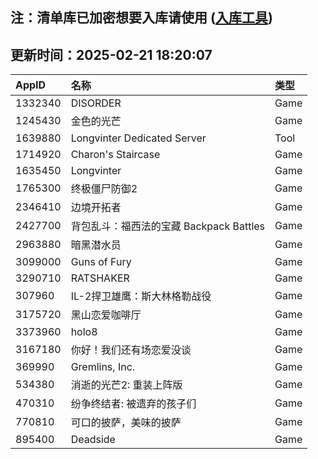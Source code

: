 ## 注：清单库已加密想要入库请使用 ([入库工具](https://github.com/BlankTMing/ManifestAutoUpdate/releases))

## 更新时间：2025-02-21 18:20:07
| AppID | 名称 | 类型  |
| :-------------------- | :----------------------------- | :----------- |
| 1332340 | DISORDER| Game |
| 1245430 | 金色的光芒| Game |
| 1639880 | Longvinter Dedicated Server| Tool |
| 1714920 | Charon's Staircase| Game |
| 1635450 | Longvinter| Game |
| 1765300 | 终极僵尸防御2| Game |
| 2346410 | 边境开拓者| Game |
| 2427700 | 背包乱斗：福西法的宝藏 Backpack Battles| Game |
| 2963880 | 暗黑潜水员| Game |
| 3099000 | Guns of Fury| Game |
| 3290710 | RATSHAKER| Game |
| 307960 | IL-2捍卫雄鹰：斯大林格勒战役| Game |
| 3175720 | 黑山恋爱咖啡厅| Game |
| 3373960 | holo8| Game |
| 3167180 | 你好！我们还有场恋爱没谈| Game |
| 369990 | Gremlins, Inc.| Game |
| 534380 | 消逝的光芒2: 重装上阵版| Game |
| 470310 | 纷争终结者: 被遗弃的孩子们| Game |
| 770810 | 可口的披萨，美味的披萨| Game |
| 895400 | Deadside| Game |
